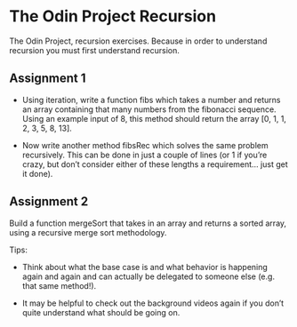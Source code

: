 # The Odin Project Recursion
The Odin Project, recursion exercises. Because in order to understand recursion you must first understand recursion.

## Assignment 1

- Using iteration, write a function fibs which takes a number and returns an array containing that many numbers from the fibonacci sequence. Using an example input of 8, this method should return the array [0, 1, 1, 2, 3, 5, 8, 13].

- Now write another method fibsRec which solves the same problem recursively. This can be done in just a couple of lines (or 1 if you’re crazy, but don’t consider either of these lengths a requirement… just get it done).

## Assignment 2
Build a function mergeSort that takes in an array and returns a sorted array, using a recursive merge sort methodology.

Tips:
- Think about what the base case is and what behavior is happening again and again and can actually be delegated to someone else (e.g. that same method!).

- It may be helpful to check out the background videos again if you don’t quite understand what should be going on.
